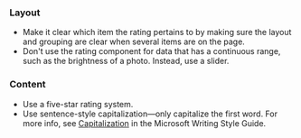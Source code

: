 ### Layout

- Make it clear which item the rating pertains to by making sure the layout and grouping are clear when several items are on the page.
- Don't use the rating component for data that has a continuous range, such as the brightness of a photo. Instead, use a slider.

### Content

- Use a five-star rating system.
- Use sentence-style capitalization—only capitalize the first word. For more info, see [Capitalization]( https://docs.microsoft.com/style-guide/capitalization) in the Microsoft Writing Style Guide.  

